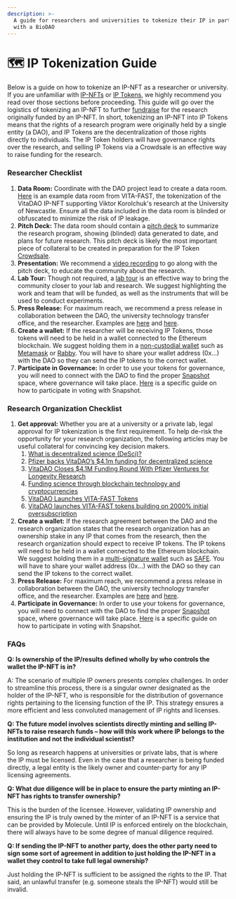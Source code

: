 ```yaml
---
description: >-
  A guide for researchers and universities to tokenize their IP in partnership
  with a BioDAO
---
```


# 🗺 IP Tokenization Guide

Below is a guide on how to tokenize an IP-NFT as a researcher or university. If you are unfamiliar with [IP-NFTs](https://docs.molecule.to/documentation/ip-nfts/intro-to-ip-nft) or [IP Tokens](https://docs.molecule.to/documentation/ip-tokens/what-are-ipts), we highly recommend you read over those sections before proceeding. This guide will go over the logistics of tokenizing an IP-NFT to further [fundraise](https://docs.molecule.to/documentation/ip-tokens/what-is-a-crowdsale-of-ipts) for the research originally funded by an IP-NFT. In short, tokenizing an IP-NFT into IP Tokens means that the rights of a research program were originally held by a single entity (a DAO), and IP Tokens are the decentralization of those rights directly to individuals. The IP Token holders will have governance rights over the research, and selling IP Tokens via a Crowdsale is an effective way to raise funding for the research.

### Researcher Checklist

1. **Data Room:** Coordinate with the DAO project lead to create a data room. [Here](https://moleculecloud.app.box.com/v/vitafastdataroom) is an example data room from VITA-FAST, the tokenization of the VitaDAO IP-NFT supporting Viktor Korolchuk's research at the University of Newcastle. Ensure all the data included in the data room is blinded or obfuscated to minimize the risk of IP leakage.&#x20;
2. **Pitch Deck:** The data room should contain a [pitch deck](https://moleculecloud.app.box.com/v/vitafastdataroom/file/1235382249866) to summarize the research program, showing (blinded) data generated to date, and plans for future research. This pitch deck is likely the most important piece of collateral to be created in preparation for the IP Token [Crowdsale](https://docs.molecule.to/documentation/ip-tokens/what-is-a-crowdsale-of-ipts).
3. **Presentation:** We recommend a [video recording](https://moleculecloud.app.box.com/v/vitafastdataroom/file/1234473893672) to go along with the pitch deck, to educate the community about the research.&#x20;
4. **Lab Tour:** Though not required, a [lab tour](https://moleculecloud.app.box.com/v/vitafastdataroom/file/1233367577070) is an effective way to bring the community closer to your lab and research. We suggest highlighting the work and team that will be funded, as well as the instruments that will be used to conduct experiments.
5. **Press Release:** For maximum reach, we recommend a press release in collaboration between the DAO, the university technology transfer office, and the researcher. Examples are [here](https://www.lifespan.io/news/vitadao-launches-vita-fast-tokens/) and [here](https://longevity.technology/news/vitadao-launches-vita-fast-tokens-building-on-2000-initial-oversubscription/).&#x20;
6. **Create a wallet:** If the researcher will be receiving IP Tokens, those tokens will need to be held in a wallet connected to the Ethereum blockchain. We suggest holding them in a [non-custodial wallet](https://www.gemini.com/cryptopedia/crypto-wallets-custodial-vs-noncustodial#section-custodial-crypto-wallets-pro-and-cons) such as [Metamask](https://metamask.io/download/) or [Rabby](https://rabby.io/). You will have to share your wallet address (0x...) with the DAO so they can send the IP tokens to the correct wallet.
7. **Participate in Governance:** In order to use your tokens for governance, you will need to connect with the DAO to find the proper [Snapshot](https://snapshot.org/#/) space, where governance will take place. [Here](https://docs.snapshot.org/user-guides/voting/vote) is a specific guide on how to participate in voting with Snapshot.&#x20;

### Research Organization Checklist

1. **Get approval:** Whether you are at a university or a private lab, legal approval for IP tokenization is the first requirement. To help de-risk the opportunity for your research organization, the following articles may be useful collateral for convincing key decision makers.
   1. [What is decentralized science (DeSci)?](https://ethereum.org/en/desci/)
   2. [Pfizer backs VitaDAO’s $4.1m funding for decentralized science](https://www.ledgerinsights.com/pfizer-vitadao-decentralized-science/)
   3. [VitaDAO Closes $4.1M Funding Round With Pfizer Ventures for Longevity Research](https://www.coindesk.com/web3/2023/01/30/vitadao-closes-41m-funding-round-with-pfizer-ventures-for-longevity-research/)
   4. [Funding science through blockchain technology and cryptocurrencies](https://from.ncl.ac.uk/funding-science-through-blockchain-technology-and-cryptocurrencies)
   5. [VitaDAO Launches VITA-FAST Tokens](https://www.lifespan.io/news/vitadao-launches-vita-fast-tokens/)
   6. [VitaDAO launches VITA-FAST tokens building on 2000% initial oversubscription](https://longevity.technology/news/vitadao-launches-vita-fast-tokens-building-on-2000-initial-oversubscription/)
2. **Create a wallet:** If the research agreement between the DAO and the research organization states that the research organization has an ownership stake in any IP that comes from the research, then the research organization should expect to receive IP tokens. The IP tokens will need to be held in a wallet connected to the Ethereum blockchain. We suggest holding them in a [multi-signature wallet](https://www.coindesk.com/learn/what-is-a-multisig-wallet/) such as [SAFE](https://safe.global/). You will have to share your wallet address (0x...) with the DAO so they can send the IP tokens to the correct wallet.
3. **Press Release:** For maximum reach, we recommend a press release in collaboration between the DAO, the university technology transfer office, and the researcher. Examples are [here](https://www.lifespan.io/news/vitadao-launches-vita-fast-tokens/) and [here](https://longevity.technology/news/vitadao-launches-vita-fast-tokens-building-on-2000-initial-oversubscription/).&#x20;
4. **Participate in Governance:** In order to use your tokens for governance, you will need to connect with the DAO to find the proper [Snapshot](https://snapshot.org/#/) space, where governance will take place. [Here](https://docs.snapshot.org/user-guides/voting/vote) is a specific guide on how to participate in voting with Snapshot.&#x20;

### FAQs

**Q: Is ownership of the IP/results defined wholly by who controls the wallet the IP-NFT is in?**

A: The scenario of multiple IP owners presents complex challenges. In order to streamline this process, there is a singular owner designated as the holder of the IP-NFT, who is responsible for the distribution of governance rights pertaining to the licensing function of the IP. This strategy ensures a more efficient and less convoluted management of IP rights and licenses.

**Q: The future model involves scientists directly minting and selling IP-NFTs to raise research funds – how will this work where IP belongs to the institution and not the individual scientist?**

So long as research happens at universities or private labs, that is where the IP must be licensed. Even in the case that a researcher is being funded directly, a legal entity is the likely owner and counter-party for any IP licensing agreements.&#x20;

**Q: What due diligence will be in place to ensure the party minting an IP-NFT has rights to transfer ownership?**

This is the burden of the licensee. However, validating IP ownership and ensuring the IP is truly owned by the minter of an IP-NFT is a service that can be provided by Molecule. Until IP is enforced entirely on the blockchain, there will always have to be some degree of manual diligence required.

**Q: If sending the IP-NFT to another party, does the other party need to sign some sort of agreement in addition to just holding the IP-NFT in a wallet they control to take full legal ownership?**

Just holding the IP-NFT is sufficient to be assigned the rights to the IP. That said, an unlawful transfer (e.g. someone steals the IP-NFT) would still be invalid.
